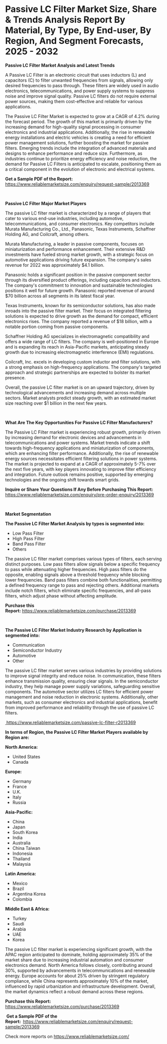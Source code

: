 <p><h1>Passive LC Filter Market Size, Share & Trends Analysis Report By Material, By Type, By End-user, By Region, And Segment Forecasts, 2025 - 2032</h1></p><p><strong>Passive LC Filter Market Analysis and Latest Trends</strong></p>
<p><p>A Passive LC Filter is an electronic circuit that uses inductors (L) and capacitors (C) to filter unwanted frequencies from signals, allowing only desired frequencies to pass through. These filters are widely used in audio electronics, telecommunications, and power supply systems to suppress noise and improve signal quality. Passive LC filters do not require external power sources, making them cost-effective and reliable for various applications.</p><p>The Passive LC Filter Market is expected to grow at a CAGR of 4.2% during the forecast period. The growth of this market is primarily driven by the increasing demand for high-quality signal processing in consumer electronics and industrial applications. Additionally, the rise in renewable energy installations and electric vehicles is creating a need for efficient power management solutions, further boosting the market for passive filters. Emerging trends include the integration of advanced materials and designs to enhance performance and reduce size. Furthermore, as industries continue to prioritize energy efficiency and noise reduction, the demand for Passive LC Filters is anticipated to escalate, positioning them as a critical component in the evolution of electronic and electrical systems.</p></p>
<p><strong>Get a Sample PDF of the Report:&nbsp;</strong> <a href="https://www.reliablemarketsize.com/enquiry/request-sample/2013369?utm_campaign=2640&utm_medium=2&utm_source=Github&utm_content=ia&utm_term=06042025&utm_id=passive-lc-filter">https://www.reliablemarketsize.com/enquiry/request-sample/2013369</a></p>
<p>&nbsp;</p>
<p><strong>Passive LC Filter Major Market Players</strong></p>
<p><p>The passive LC filter market is characterized by a range of players that cater to various end-use industries, including automotive, telecommunications, and consumer electronics. Key competitors include Murata Manufacturing Co., Ltd., Panasonic, Texas Instruments, Schaffner Holding AG, and Coilcraft, among others.</p><p>Murata Manufacturing, a leader in passive components, focuses on miniaturization and performance enhancement. Their extensive R&D investments have fueled strong market growth, with a strategic focus on automotive applications driving future expansion. The company's sales revenue for 2022 was approximately $4.1 billion.</p><p>Panasonic holds a significant position in the passive component sector through its diversified product offerings, including capacitors and inductors. The company's commitment to innovation and sustainable technologies positions it well for future growth. Panasonic reported revenue of around $70 billion across all segments in its latest fiscal year.</p><p>Texas Instruments, known for its semiconductor solutions, has also made inroads into the passive filter market. Their focus on integrated filtering solutions is expected to drive growth as the demand for compact, efficient electronics rises. The company reported a revenue of $18 billion, with a notable portion coming from passive components.</p><p>Schaffner Holding AG specializes in electromagnetic compatibility and offers a wide range of LC filters. The company is well-positioned in Europe and is expanding its reach in Asia-Pacific markets, anticipating steady growth due to increasing electromagnetic interference (EMI) regulations.</p><p>Coilcraft, Inc. excels in developing custom inductor and filter solutions, with a strong emphasis on high-frequency applications. The company's targeted approach and strategic partnerships are expected to bolster its market presence.</p><p>Overall, the passive LC filter market is on an upward trajectory, driven by technological advancements and increasing demand across multiple sectors. Market analysts predict steady growth, with an estimated market size reaching over $1 billion in the next few years.</p></p>
<p>&nbsp;</p>
<p><strong>What Are The Key Opportunities For Passive LC Filter Manufacturers?</strong></p>
<p><p>The Passive LC Filter market is experiencing robust growth, primarily driven by increasing demand for electronic devices and advancements in telecommunications and power systems. Market trends indicate a shift towards high-frequency applications and miniaturization of components, which are enhancing filter performance. Additionally, the rise of renewable energy sources necessitates efficient filtering solutions in power systems. The market is projected to expand at a CAGR of approximately 5-7% over the next five years, with key players innovating to improve filter efficiency and integration. Future outlook remains positive, supported by emerging technologies and the ongoing shift towards smart grids.</p></p>
<p><strong>Inquire or Share Your Questions If Any Before Purchasing This Report:</strong> <a href="https://www.reliablemarketsize.com/enquiry/pre-order-enquiry/2013369?utm_campaign=2640&utm_medium=2&utm_source=Github&utm_content=ia&utm_term=06042025&utm_id=passive-lc-filter">https://www.reliablemarketsize.com/enquiry/pre-order-enquiry/2013369</a></p>
<p>&nbsp;</p>
<p><strong>Market Segmentation</strong></p>
<p><strong>The Passive LC Filter Market Analysis by types is segmented into:</strong></p>
<p><ul><li>Low Pass Filter</li><li>High Pass Filter</li><li>Band Pass Filter</li><li>Others</li></ul></p>
<p><p>The passive LC filter market comprises various types of filters, each serving distinct purposes. Low pass filters allow signals below a specific frequency to pass while attenuating higher frequencies. High pass filters do the opposite, enabling signals above a threshold frequency while blocking lower frequencies. Band pass filters combine both functionalities, permitting a defined frequency range to pass and rejecting others. Additional markets include notch filters, which eliminate specific frequencies, and all-pass filters, which adjust phase without affecting amplitude.</p></p>
<p><strong>Purchase this Report:&nbsp;</strong><a href="https://www.reliablemarketsize.com/purchase/2013369?utm_campaign=2640&utm_medium=2&utm_source=Github&utm_content=ia&utm_term=06042025&utm_id=passive-lc-filter">https://www.reliablemarketsize.com/purchase/2013369</a></p>
<p>&nbsp;</p>
<p><strong>The Passive LC Filter Market Industry Research by Application is segmented into:</strong></p>
<p><ul><li>Communication</li><li>Semiconductor Industry</li><li>Automotive</li><li>Other</li></ul></p>
<p><p>The passive LC filter market serves various industries by providing solutions to improve signal integrity and reduce noise. In communication, these filters enhance transmission quality, ensuring clear signals. In the semiconductor industry, they help manage power supply variations, safeguarding sensitive components. The automotive sector utilizes LC filters for efficient power management and noise reduction in electronic systems. Additionally, other markets, such as consumer electronics and industrial applications, benefit from improved performance and reliability through the use of passive LC filters.</p></p>
<p><a href="https://www.reliablemarketsize.com/passive-lc-filter-r2013369?utm_campaign=2640&utm_medium=2&utm_source=Github&utm_content=ia&utm_term=06042025&utm_id=passive-lc-filter">&nbsp;https://www.reliablemarketsize.com/passive-lc-filter-r2013369</a></p>
<p><strong>In terms of Region, the Passive LC Filter Market Players available by Region are:</strong></p>
<p>
    <p> <strong> North America: </strong>
        <ul>
            <li>United States</li>
            <li>Canada</li>
        </ul>
        </p> 
    <p> <strong> Europe: </strong>
        <ul>
            <li>Germany</li>
            <li>France</li>
            <li>U.K.</li>
            <li>Italy</li>
            <li>Russia</li>
        </ul>
        </p> 
    <p> <strong> Asia-Pacific: </strong>
        <ul>
            <li>China</li>
            <li>Japan</li>
            <li>South Korea</li>
            <li>India</li>
            <li>Australia</li>
            <li>China Taiwan</li>
            <li>Indonesia</li>
            <li>Thailand</li>
            <li>Malaysia</li>
        </ul>
        </p> 
    <p> <strong> Latin America: </strong>
        <ul>
            <li>Mexico</li>
            <li>Brazil</li>
            <li>Argentina Korea</li>
            <li>Colombia</li>
        </ul>
        </p> 
    <p> <strong> Middle East & Africa: </strong>
        <ul>
            <li>Turkey</li>
            <li>Saudi</li>
            <li>Arabia</li>
            <li>UAE</li>
            <li>Korea</li>
        </ul>
    </p>
    </p>
<p><p>The passive LC filter market is experiencing significant growth, with the APAC region anticipated to dominate, holding approximately 35% of the market share due to increasing industrial automation and consumer electronics demand. North America follows closely, contributing around 30%, supported by advancements in telecommunications and renewable energy. Europe accounts for about 25% driven by stringent regulatory compliance, while China represents approximately 10% of the market, influenced by rapid urbanization and infrastructure development. Overall, the market dynamics reflect a robust demand across these regions.</p></p>
<p><strong>Purchase this Report: </strong><a href="https://www.reliablemarketsize.com/purchase/2013369?utm_campaign=2640&utm_medium=2&utm_source=Github&utm_content=ia&utm_term=06042025&utm_id=passive-lc-filter">https://www.reliablemarketsize.com/purchase/2013369</a></p>
<p>&nbsp;<strong>Get a Sample PDF of the Report:&nbsp;&nbsp;</strong><a href="https://www.reliablemarketsize.com/enquiry/request-sample/2013369?utm_campaign=2640&utm_medium=2&utm_source=Github&utm_content=ia&utm_term=06042025&utm_id=passive-lc-filter">https://www.reliablemarketsize.com/enquiry/request-sample/2013369</a></p>
<p><strong></strong></p>
<p>Check more reports on <a href="https://www.reliablemarketsize.com/?utm_campaign=2640&utm_medium=2&utm_source=Github&utm_content=ia&utm_term=06042025&utm_id=passive-lc-filter">https://www.reliablemarketsize.com/</a></p>
